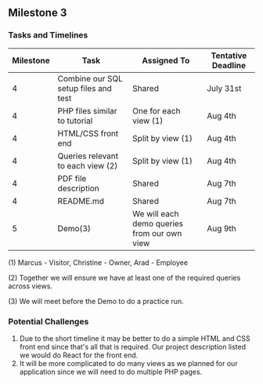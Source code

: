 ## Milestone 3

### Tasks and Timelines

| Milestone | Task                                   | Assigned To                                  | Tentative Deadline | 
|-----------|----------------------------------------|----------------------------------------------|--------------------|
| 4         | Combine our SQL setup files and test   | Shared                                       | July 31st          |  
| 4         | PHP files similar to tutorial          | One for each view (1)                        | Aug 4th            |
| 4         | HTML/CSS front end                     | Split by view (1)                            | Aug 4th            |
| 4         | Queries relevant to each view (2)      | Split by view (1)                            | Aug 4th            |
| 4         | PDF file description                   | Shared                                       | Aug 7th            |  
| 4         | README.md                              | Shared                                       | Aug 7th            |
| 5         | Demo(3)                                | We will each demo queries from our own view  | Aug 9th            |  

<p> (1) Marcus - Visitor, Christine - Owner, Arad - Employee </p>
<p> (2) Together we will ensure we have at least one of the required queries across views. </p>
<p> (3) We will meet before the Demo to do a practice run. </p>

### Potential Challenges

1. Due to the short timeline it may be better to do a simple HTML and CSS front end since that's all that is required. Our project description listed we would do React for the front end.
2. It will be more complicated to do many views as we planned for our application since we will need to do multiple PHP pages.
